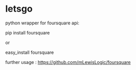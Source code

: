 # letsgo


  python wrapper for foursquare api:
  
  pip install foursquare
  
  or
  
  easy_install foursquare
  
  further usage : https://github.com/mLewisLogic/foursquare
